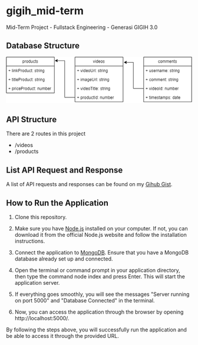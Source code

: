 # gigih_mid-term
Mid-Term Project - Fullstack Engineering - Generasi GIGIH 3.0
## Database Structure
![db_structure](img/dbs_mid-term.png)
## API Structure
There are 2 routes in this project
- /videos
- /products
## List API Request and Response
A list of API requests and responses can be found on my [Gihub Gist](https://gist.github.com/inkrafi/3f370517349c86777c83dff131a85e0f).
## How to Run the Application
1. Clone this repository.

2. Make sure you have [Node.js](https://nodejs.org/en) installed on your computer. If not, you can download it from the official Node.js website and follow the installation instructions.

3. Connect the application to [MongoDB](https://www.mongodb.com/products/compass). Ensure that you have a MongoDB database already set up and connected.

4. Open the terminal or command prompt in your application directory, then type the command node index and press Enter. This will start the application server.

5. If everything goes smoothly, you will see the messages "Server running on port 5000" and "Database Connected" in the terminal.

6. Now, you can access the application through the browser by opening http://localhost:5000/.

By following the steps above, you will successfully run the application and be able to access it through the provided URL.

